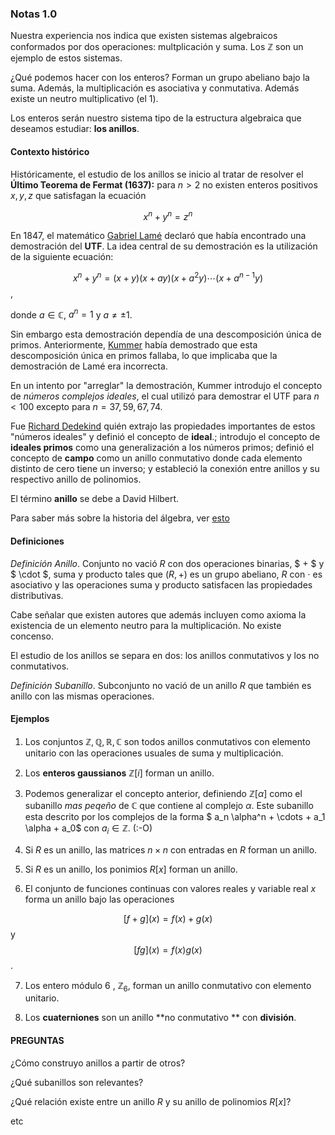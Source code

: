 ### Notas 1.0 

Nuestra experiencia nos indica que existen sistemas algebraicos conformados por dos operaciones: multplicación y suma.  Los $\mathbb{Z}$ son un ejemplo de estos sistemas. 

¿Qué podemos hacer con los enteros? Forman un grupo abeliano bajo la suma. Además, la multiplicación es asociativa y conmutativa. Además existe un neutro multiplicativo (el $1​$).

Los enteros serán nuestro sistema tipo de la estructura algebraica que deseamos estudiar: **los anillos**.

#### Contexto histórico

Históricamente, el estudio de los anillos se inicio al tratar de resolver el **Último Teorema de Fermat (1637):** para $n>2​$ no existen enteros positivos $x, y, z​$ que satisfagan la ecuación

$$ x^n + y^n = z^n​$$

 En 1847, el matemático [Gabriel Lamé](https://es.wikipedia.org/wiki/Gabriel_Lam%C3%A9) declaró que había encontrado una demostración del **UTF**. La idea central de su demostración es la utilización de la siguiente ecuación: 

$$ x^n + y^n = (x+y)(x+ay)(x+a^2y) \cdots (x + a^{n-1} y)​$$,

donde $a \in \mathbb{C}$, $a^n = 1$ y $a \neq \pm 1$. 

Sin embargo esta demostración dependía de una descomposición única de primos. Anteriormente, [Kummer](https://es.wikipedia.org/wiki/Ernst_Kummer) había demostrado que esta descomposición única en primos fallaba, lo que implicaba que la demostración de Lamé era incorrecta. 

En un intento por "arreglar" la demostración, Kummer introdujo el concepto de *números complejos ideales*, el cual utilizó para demostrar el UTF para $n<100$ excepto para  $n=37, 59, 67, 74$.

Fue [Richard Dedekind](https://es.wikipedia.org/wiki/Richard_Dedekind) quién extrajo las propiedades importantes de estos "números ideales" y definió el concepto de **ideal**.; introdujo el concepto de **ideales primos** como una generalización a los números primos; definió el concepto de **campo** como un anillo conmutativo donde cada elemento distinto de cero tiene un inverso; y estableció la conexión entre anillos y su respectivo anillo de polinomios. 

El término **anillo** se debe a David Hilbert.

Para saber más sobre la historia del álgebra, ver [esto](http://www-groups.dcs.st-and.ac.uk/history/HistTopics/Ring_theory.html)

#### Definiciones 

*Definición Anillo*. Conjunto no vació $R$ con dos operaciones binarias, $ + $ y $ \cdot $, suma y producto tales que $(R, +)$ es un grupo abeliano, $R$ con $\cdot$ es asociativo  y las operaciones suma y producto satisfacen las propiedades distributivas.

Cabe señalar que existen autores que además incluyen como axioma la existencia de un elemento neutro para la multiplicación. No existe concenso.

El estudio de los anillos se separa en dos: los anillos conmutativos y los no conmutativos. 

*Definición Subanillo*. Subconjunto no vació de un anillo $R$ que también es anillo con las mismas operaciones.

#### Ejemplos

1. Los conjuntos $\mathbb{Z}, \mathbb{Q}, \mathbb{R}, \mathbb{C}​$ son todos anillos conmutativos con elemento unitario con las operaciones usuales de suma y multiplicación.

2. Los **enteros gaussianos** $\mathbb{Z}[i]$ forman un anillo.

3. Podemos generalizar el concepto anterior, definiendo $\mathbb{Z}[\alpha]$ como el subanillo _mas peqeño_ de $\mathbb{C}$ que contiene al complejo $\alpha$. Este subanillo esta descrito por los complejos de la forma $ a_n \alpha^n + \cdots + a_1 \alpha + a_0$ con $a_i \in \mathbb{Z}$. (:-O)

4.  Si $R$ es un anillo, las matrices $n \times n$ con entradas en $R$ forman un anillo.

5. Si $R$ es un anillo, los ponimios $R[x]$ forman un anillo.

6.  El conjunto de funciones continuas con valores reales y variable real $x​$ forma un anillo bajo las operaciones

   $$ [f + g] (x) = f(x) + g(x) $$ y $$ [fg] (x) = f(x) g(x)$$.

7. Los entero módulo $6$ , $\mathbb{Z}_6$, forman un anillo conmutativo con elemento unitario.

8. Los **cuaterniones** son un anillo **no conmutativo ** con **división**. 



#### PREGUNTAS

 ¿Cómo construyo anillos a partir de otros?

¿Qué subanillos son relevantes?

¿Qué relación existe entre un anillo $R$ y su anillo de polinomios $R[x]$?

etc